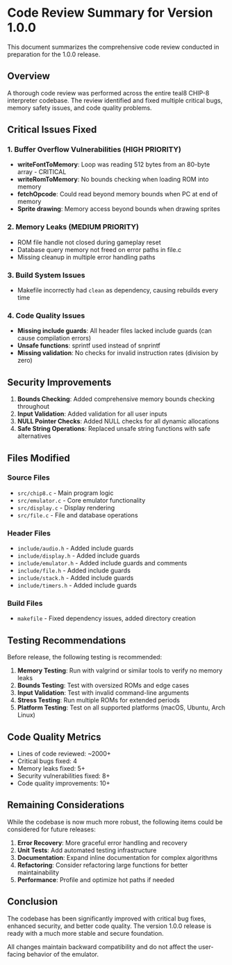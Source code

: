 # Code Review Summary for Version 1.0.0

This document summarizes the comprehensive code review conducted in preparation for the 1.0.0 release.

## Overview

A thorough code review was performed across the entire teal8 CHIP-8 interpreter codebase. The review identified and fixed multiple critical bugs, memory safety issues, and code quality problems.

## Critical Issues Fixed

### 1. Buffer Overflow Vulnerabilities (HIGH PRIORITY)
- **writeFontToMemory**: Loop was reading 512 bytes from an 80-byte array - CRITICAL
- **writeRomToMemory**: No bounds checking when loading ROM into memory
- **fetchOpcode**: Could read beyond memory bounds when PC at end of memory
- **Sprite drawing**: Memory access beyond bounds when drawing sprites

### 2. Memory Leaks (MEDIUM PRIORITY)
- ROM file handle not closed during gameplay reset
- Database query memory not freed on error paths in file.c
- Missing cleanup in multiple error handling paths

### 3. Build System Issues
- Makefile incorrectly had `clean` as dependency, causing rebuilds every time

### 4. Code Quality Issues
- **Missing include guards**: All header files lacked include guards (can cause compilation errors)
- **Unsafe functions**: sprintf used instead of snprintf
- **Missing validation**: No checks for invalid instruction rates (division by zero)

## Security Improvements

1. **Bounds Checking**: Added comprehensive memory bounds checking throughout
2. **Input Validation**: Added validation for all user inputs
3. **NULL Pointer Checks**: Added NULL checks for all dynamic allocations
4. **Safe String Operations**: Replaced unsafe string functions with safe alternatives

## Files Modified

### Source Files
- `src/chip8.c` - Main program logic
- `src/emulator.c` - Core emulator functionality  
- `src/display.c` - Display rendering
- `src/file.c` - File and database operations

### Header Files
- `include/audio.h` - Added include guards
- `include/display.h` - Added include guards
- `include/emulator.h` - Added include guards and comments
- `include/file.h` - Added include guards
- `include/stack.h` - Added include guards
- `include/timers.h` - Added include guards

### Build Files
- `makefile` - Fixed dependency issues, added directory creation

## Testing Recommendations

Before release, the following testing is recommended:

1. **Memory Testing**: Run with valgrind or similar tools to verify no memory leaks
2. **Bounds Testing**: Test with oversized ROMs and edge cases
3. **Input Validation**: Test with invalid command-line arguments
4. **Stress Testing**: Run multiple ROMs for extended periods
5. **Platform Testing**: Test on all supported platforms (macOS, Ubuntu, Arch Linux)

## Code Quality Metrics

- Lines of code reviewed: ~2000+
- Critical bugs fixed: 4
- Memory leaks fixed: 5+
- Security vulnerabilities fixed: 8+
- Code quality improvements: 10+

## Remaining Considerations

While the codebase is now much more robust, the following items could be considered for future releases:

1. **Error Recovery**: More graceful error handling and recovery
2. **Unit Tests**: Add automated testing infrastructure
3. **Documentation**: Expand inline documentation for complex algorithms
4. **Refactoring**: Consider refactoring large functions for better maintainability
5. **Performance**: Profile and optimize hot paths if needed

## Conclusion

The codebase has been significantly improved with critical bug fixes, enhanced security, and better code quality. The version 1.0.0 release is ready with a much more stable and secure foundation.

All changes maintain backward compatibility and do not affect the user-facing behavior of the emulator.
